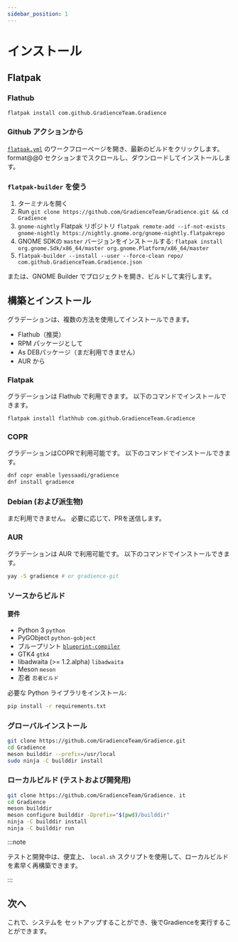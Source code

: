 ```yaml
---
sidebar_position: 1
---
```


# インストール

## Flatpak

### Flathub

```shell
flatpak install com.github.GradienceTeam.Gradience
```

### Github アクションから

[`flatpak.yml`](https://github.com/GradienceTeam/Gradience/actions/workflows/flatpak.yml) のワークフローページを開き、最新のビルドをクリックします。 format@@0 セクションまでスクロールし、ダウンロードしてインストールします。

### `flatpak-builder` を使う

1. ターミナルを開く
2. Run `git clone https://github.com/GradienceTeam/Gradience.git && cd Gradience`
3. `gnome-nightly` Flatpak リポジトリ `flatpak remote-add --if-not-exists gnome-nightly https://nightly.gnome.org/gnome-nightly.flatpakrepo`
4. GNOME SDKの `master` バージョンをインストールする: `flatpak install org.gnome.Sdk/x86_64/master org.gnome.Platform/x86_64/master`
5. `flatpak-builder --install --user --force-clean repo/ com.github.GradienceTeam.Gradience.json`

または、GNOME Builder でプロジェクトを開き、ビルドして実行します。

## 構築とインストール

グラデーションは、複数の方法を使用してインストールできます。

- Flathub（推奨）
- RPM パッケージとして
- As DEBパッケージ（まだ利用できません）
- AUR から

### Flatpak

グラデーションは Flathub で利用できます。 以下のコマンドでインストールできます。

```bash
flatpak install flathhub com.github.GradienceTeam.Gradience
```

### COPR

グラデーションはCOPRで利用可能です。 以下のコマンドでインストールできます。

```bash
dnf copr enable lyessaadi/gradience
dnf install gradience
```

### Debian (および派生物)

まだ利用できません。 必要に応じて、PRを送信します。

### AUR

グラデーションは AUR で利用可能です。 以下のコマンドでインストールできます。

```bash
yay -S gradience # or gradience-git
```

### ソースからビルド

#### 要件

- Python 3 `python`
- PyGObject `python-gobject`
- ブループリント [`blueprint-compiler`](https://jwestman.pages.gitlab.gnome.org/blueprint-compiler/setup.html)
- GTK4 `gtk4`
- libadwaita (>= 1.2.alpha) `libadwaita`
- Meson `meson`
- 忍者 `忍者ビルド`

必要な Python ライブラリをインストール:

```sh
pip install -r requirements.txt
```

### グローバルインストール

```sh
git clone https://github.com/GradienceTeam/Gradience.git
cd Gradience
meson builddir --prefix=/usr/local
sudo ninja -C builddir install
```

### ローカルビルド (テストおよび開発用)

```sh
git clone https://github.com/GradienceTeam/Gradience. it
cd Gradience
meson builddir
meson configure builddir -Dprefix="$(pwd)/builddir"
ninja -C builddir install
ninja -C builddir run
```

:::note

テストと開発中は、便宜上、 `local.sh` スクリプトを使用して、ローカルビルドを素早く再構築できます。

:::

## 次へ

これで、システムを [](/docs/setup) セットアップすることができ、後でGradienceを実行することができます。
